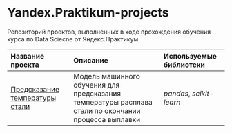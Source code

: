 # Yandex.Praktikum-projects

Репозиторий проектов, выполненных в ходе прохождения обучения курса по Data Sciecne от Яндекс.Практикум

| Название проекта | Описание | Используемые библиотеки | 
| :---------------------- | :---------------------- | :---------------------- |
| [Предсказание температуры стали](Temperature_prediction_in_steelmaking) | Модель машинного обучения для предсказания температуры расплава стали по окончании процесса выплавки| *pandas*, *scikit-learn* |
